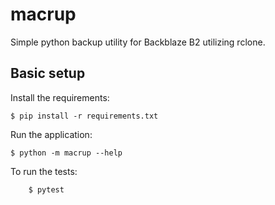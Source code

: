 # macrup

Simple python backup utility for Backblaze B2 utilizing rclone.

## Basic setup

Install the requirements:
```
$ pip install -r requirements.txt
```

Run the application:
```
$ python -m macrup --help
```

To run the tests:
```
    $ pytest
```
